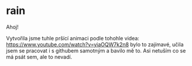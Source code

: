 # rain
Ahoj!

Vytvořila jsme tuhle pršící animaci podle tohohle videa: https://www.youtube.com/watch?v=yiaOQW7k2n8
bylo to zajímavé, učila jsem se pracovat i s githubem samotným a bavilo mě to. Asi netuším co se má psát sem, ale to nevadí. 
